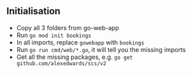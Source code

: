 ## Initialisation

- Copy all 3 folders from go-web-app
- Run `go mod init bookings`
- In all imports, replace `gowebapp` with `bookings`
- Run `go run cmd/web/*.go`, it will tell you the missing imports
- Get all the missing packages, e.g. `go get github.com/alexedwards/scs/v2`
